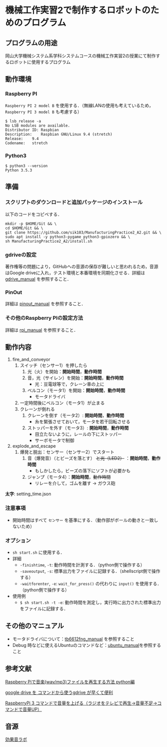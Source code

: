 # 機械工作実習2で制作するロボットのためのプログラム

## プログラムの用途
岡山大学機械システム系学科システムコースの機械工作実習2の授業にて制作するロボットに使用するプログラム

## 動作環境
### Raspberry PI
`Raspberry PI 2 model B` を使用する．（無線LANの使用も考えているため，`Raspberry PI 3 model B` も考慮する）

```shell-session:raspbian_version
$ lsb_release -a
No LSB modules are available.
Distributor ID:	Raspbian
Description:	Raspbian GNU/Linux 9.4 (stretch)
Release:	9.4
Codename:	stretch
```
### Python3
```shell-session:pytnon3_version
$ python3 --version
Python 3.5.3
```
## 準備
### スクリプトのダウンロードと追加パッケージのインストール
以下のコードをコピペする．

```bash:install_mp2_a2
mkdir -p $HOME/Git && \
cd $HOME/Git && \
git clone https://github.com/sik103/ManufacturingPractice2_A2.git && \
sudo apt install -y python3-pygame python3-gpiozero && \
sh ManufacturingPractice2_A2/install.sh
```

### gdriveの設定
著作権等の問題により，GitHubへの音源の保存が難しいと思われるため，音源はGoogle driveに入れ，テスト環境と本番環境を同期化させる．詳細は [gdrive_manual](manuals/gdrive_manual.md) を参照すること．

### PinOut
詳細は [pinout_manual](manuals/pinout_manual.md) を参照すること．

### その他のRaspberry PIの設定方法
詳細は [rpi_manual](manuals/rpi_manual.md) を参照すること．

## 動作内容
1. fire_and_conveyor
    1. スイッチ（センサー1）を押したら
        1. 光（火）を開始：**開始時間**，**動作時間**
        1. 音，光（サイレン）を開始：**開始時間**，**動作時間**
            - 光：豆電球等で，クレーン車の上に
        1. ベルコン（モータ1）を開始：**開始時間**，**動作時間**
            - モータドライバ
    1. 一定時間後にベルコン（モータ1）が止まる
    1. クレーンが倒れる
        1. クレーンを倒す（モータ2）: **開始時間**，**動作時間**
            - 糸を緊張させておいて，モータを若干回転させる
        1. ストッパーを外す（モータ3）: **開始時間**，**動作時間**
            - 目立たないように，レールの下にストッパー
            - サーボモータで制御
1. explode_and_escape
    1. 爆発と脱出：センサー（センサー2）でスタート
        1. 音（爆発音）（とビーズを落とす） ~~と光（LED2）~~ ：**開始時間**，**動作時間**
            - もしかしたら，ビーズの落下にソフトが必要かも
        1. ジャンプ（モータ4）：**開始時間**，~~動作時間~~
            - リレーを介して，ゴムを離す -> ガウス砲

**太字**: setting_time.json

### 注意事項
- 開始時間はすべて `センサー` を基準にする．（動作部がボールの動きと一致しないため）

### オプション
- `sh start.sh` に使用する．
- 詳細
    - `-finishtime`, `-t`: 動作時間を計測する．（python側で操作する）
    - `-saveoutput`, `-s`: 標準出力をファイルに記録する．（shellscript側で操作する）
    - `-waitforenter`, `-e`: `wait_for_press()` の代わりに `input()` を使用する．（python側で操作する）
- 使用例
    - `$ sh start.sh -t -e`: 動作時間を測定し，実行時に出力された標準出力をファイルに記録する．

## その他のマニュアル
- モータドライバについて：[tb6612fng_manual](manuals/tb6612fng_manual.md) を参照すること
- Debug 時などに使えるUbuntuのコマンドなど：[ubuntu_manual](manuals/ubuntu_manual.md)を参照すること

## 参考文献
[Raspberry Piで音楽(wav/mp3)ファイルを再生する方法 python編](https://qiita.com/Nyanpy/items/cb4ea8dc4dc01fe56918)

[google drive を コマンドから使うgdrive が早くて便利](http://takuya-1st.hatenablog.jp/entry/2016/07/06/034412)

[RaspberryPi 3 コマンドで音量を上げる（ラジオをテレビで再生→音量不足→コマンドで音量UP）](http://min117.hatenablog.com/entry/2017/06/22/212425)

## 音源
[効果音ラボ](https://soundeffect-lab.info/)
